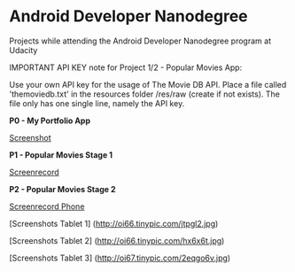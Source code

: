 # Android Developer Nanodegree

Projects while attending the Android Developer Nanodegree program at Udacity

IMPORTANT API KEY note for Project 1/2 - Popular Movies App:

Use your own API key for the usage of The Movie DB API. Place a file called 'themoviedb.txt' in the
resources folder /res/raw (create if not exists). The file only has one single line, namely the API key.

**P0 - My Portfolio App**

[Screenshot](http://i63.tinypic.com/15mh3s2.jpg)

**P1 - Popular Movies Stage 1**

[Screenrecord](https://www.youtube.com/watch?v=ZUfGoRsqetg)
    
**P2 - Popular Movies Stage 2**

[Screenrecord Phone](https://www.youtube.com/watch?v=iGYWjl--L5s)

[Screenshots Tablet 1]
(http://oi66.tinypic.com/jtpgl2.jpg)

[Screenshots Tablet 2]
(http://oi66.tinypic.com/hx6x6t.jpg)

[Screenshots Tablet 3]
(http://oi67.tinypic.com/2eqgo6v.jpg)

